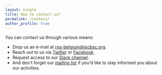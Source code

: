 ```yaml
---
layout: single
title: How to contact us?
permalink: /contact/
author_profile: true
---
```


You can contact us through various means:

- Drop us an e-mail at <i class="fa fa-envelope" aria-hidden="true"></i> <a href="mailto:rsg-belgium@iscbsc.org">rsg-belgium@iscbsc.org</a>.
- Reach out to us via <i class="fab fa-twitter" aria-hidden="true"></i> [Twitter](https://twitter.com/rsgbelgium) or <i class="fab fa-facebook" aria-hidden="true"></i> [Facebook](https://www.facebook.com/RSGBelgium).
- Request access to our <i class="fab fa-slack" aria-hidden="true"></i> [Slack channel](mailto:rsg-belgium@iscbsc.org?Subject=RSG%20Slack%20Subscription&Body=I%20would%20like%20to%20join%20the%20RSG%20Belgium%20Slack%20channel%2E).
- And don't forget our <i class="far fa-newspaper" aria-hidden="true"></i> [mailing list](http://listserver.ua.ac.be/sympa/subscribe/rsg-belgium) if you'd like to stay informed you about our activities.
